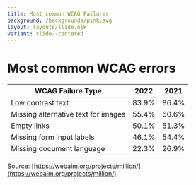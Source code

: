 ```yaml
---
title: Most common WCAG Failures
background: /backgrounds/pink.svg
layout: layouts/slide.njk
variant: slide--centered
---
```


# Most common WCAG errors

| WCAG Failure Type                   | 2022  | 2021  |
| ----------------------------------- | ----- | ----- |
| Low contrast text                   | 83.9% | 86.4% |
| Missing alternative text for images | 55.4% | 60.6% |
| Empty links                         | 50.1% | 51.3% |
| Missing form input labels           | 46.1% | 54.4% |
| Missing document language           | 22.3% | 26.9% |

Source: [https://webaim.org/projects/million/](https://webaim.org/projects/million/)
